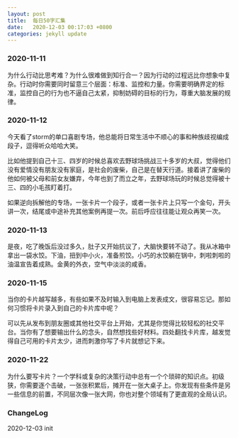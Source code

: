 ```yaml
---
layout: post
title:  每日50字汇集
date:   2020-12-03 00:17:03 +0800
categories: jekyll update
---
```

### 2020-11-11
为什么行动比思考难？为什么很难做到知行合一？因为行动的过程远比你想象中复杂。行动时你需要同时留意三个层面：标准、监控和力量。你需要明确界定的标准，监控自己的行为也不逼自己太紧，抑制妨碍的目标的行为，尊重大脑发展的规律。

### 2020-11-12
今天看了storm的单口喜剧专场，他总能将日常生活中不顺心的事和种族歧视编成段子，逗得听众哈哈大笑。

比如他提到自己十三、四岁的时候总喜欢去野球场挑战三十多岁的大叔，觉得他们没有爱情没有朋友没有家庭，是社会的废柴，自己是在替天行道。接着讲了废柴的他如何被父母和前女友嫌弃，今年也到了而立之年，去野球场玩的时候总觉得被十三、四的小毛孩盯着打。

如果逆向拆解他的专场，一张卡片一个段子，或者一张卡片上只写一个金句，开头讲一次，结尾或中途补充其他案例再提一次。前后呼应往往能让观众再笑一次。

### 2020-11-13
是夜，吃了晚饭后没过多久，肚子又开始抗议了，大脑快要转不动了。我从冰箱中拿出一袋水饺。下油，扭到中小火，准备煎饺。小巧的水饺躺在锅中，刺啦刺啦的油温宣告着成熟。金黄的外衣，空气中淡淡的咸香。

### 2020-11-15
当你的卡片越写越多，有些如果不及时输入到电脑上发表成文，很容易忘记。那如何习惯将卡片录入到自己的卡片库中呢？

可以先从发布到朋友圈或其他社交平台上开始，尤其是你觉得比较轻松的社交平台。当你有了想要输出什么的念头，自然想找些好材料。四处翻找卡片库，越发觉得自己可用的卡片太少，进而刺激你写了卡片就想记下来。

### 2020-11-22
为什么要写卡片？一个学科或复杂的决策行动中总有一个个琐碎的知识点。初级狭，你需要逐个击破，一张张积累后，摊开在一张大桌子上。你发现有些条件是另一些信息的前置，不同层次像一张大网，你也对整个领域有了更直观的全局认识。

### ChangeLog

2020-12-03 init